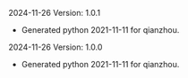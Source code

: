 2024-11-26 Version: 1.0.1
- Generated python 2021-11-11 for qianzhou.

2024-11-26 Version: 1.0.0
- Generated python 2021-11-11 for qianzhou.

